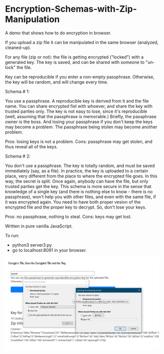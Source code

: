 # Encryption-Schemas-with-Zip-Manipulation

A demo that shows how to do encryption in browser.

If you upload a zip file it can be manipulated in the same browser (analyzed, cleaned-up).

For any file (zip or not): the file is getting encrypted ("locked") with a generated key. The key is saved, and can be shared with someone to "un-lock" the file.

Key can be reproducible if you enter a non-empty passphrase. Otherwise, the key will be random, and will change every time.

Schema # 1:

You use a passphrase. A reproducible key is derived from it and the file name. You can share encrypted fiel with whoever, and share the key with trusted parties only.
The key is not easy to lose, since it's reproducible (well, assuming that the passphrase is memorable.) Briefly, the passphrase owner is the boss. And losing
your passphrase if you don't keep the keys may become a problem. The passphrase being stolen may become another problem.

Pros: losing keys is not a problem.
Cons: passphrase may get stolen, and thus reveal all of the keys.

Schema # 2:

You don't use a passphrase. The key is totally random, and must be saved immediately (say, as a file). In practice, the key is uploaded to a certain place,
very different from the place to where the encrypted file goes. In this way, the secret is split. Once again, anybody can have the file, but only trusted 
parties get the key. This schema is more secure in the sense that knowledge of a single key (and there is nothing else to know - there is no passphrase), 
won't help you with other files, and even with the same file, if it was encrypted again. You need to have both proper vesion of the encrypted file and 
the proper key to decrypt. So, don't lose your keys.

Pros: no passphrase, nothing to steal.
Cons: keys may get lost.


Written in pure vanilla JavaScript.

To run:

- python3 server3.py
- go to localhost:8091 in your browser.

![Example](example.png)

 
